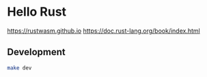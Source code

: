 # Hello Rust

https://rustwasm.github.io
https://doc.rust-lang.org/book/index.html

## Development

```bash
make dev
```